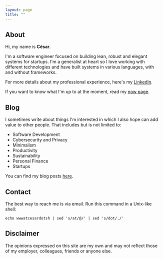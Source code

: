 ```yaml
---
layout: page
title: ""
---
```


## About

Hi, my name is **César**.

I'm a software engineer focused on building lean, robust and elegant systems
for startups. I'm a generalist at heart so I love working with different
technologies and have built systems in various languages, with and without
frameworks.

For more details about my professional experience, here's my
[LinkedIn](https://linkedin.com/in/cesarferradas).

If you want to know what I'm up to at the moment, read my [now page](/now).

## Blog

I sometimes write about things I'm interested in which I also hope can add
value to other people. That includes but is not limited to:

* Software Development
* Cybersecurity and Privacy
* Minimalism
* Productivity
* Sustainability
* Personal Finance
* Startups

You can find my blog posts [here](/blog).

## Contact

The best way to reach me is via email. Run this command in a Unix-like shell:

```shell
echo wwwatcesardotsh | sed 's/at/@/' | sed 's/dot/./'
``` 

## Disclaimer

The opinions expressed on this site are my own and may not reflect those of my
employer, colleagues, friends or anyone else.
